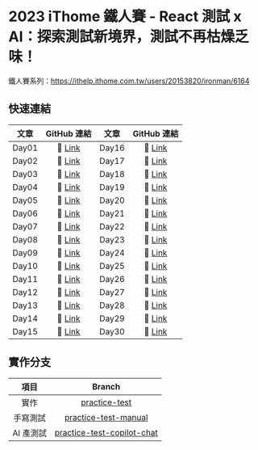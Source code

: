 # 2023 iThome 鐵人賽 - React 測試 x AI：探索測試新境界，測試不再枯燥乏味！

鐵人賽系列：https://ithelp.ithome.com.tw/users/20153820/ironman/6164

## 快速連結

| 文章  |                             GitHub 連結                             | 文章  |                             GitHub 連結                             |
| :---: | :-----------------------------------------------------------------: | :---: | :-----------------------------------------------------------------: |
| Day01 | 🔗 [Link](https://github.com/Jim876633/ithome-2023/tree/main/day01) | Day16 | 🔗 [Link](https://github.com/Jim876633/ithome-2023/tree/main/day16) |
| Day02 | 🔗 [Link](https://github.com/Jim876633/ithome-2023/tree/main/day02) | Day17 | 🔗 [Link](https://github.com/Jim876633/ithome-2023/tree/main/day17) |
| Day03 | 🔗 [Link](https://github.com/Jim876633/ithome-2023/tree/main/day03) | Day18 | 🔗 [Link](https://github.com/Jim876633/ithome-2023/tree/main/day18) |
| Day04 | 🔗 [Link](https://github.com/Jim876633/ithome-2023/tree/main/day04) | Day19 | 🔗 [Link](https://github.com/Jim876633/ithome-2023/tree/main/day19) |
| Day05 | 🔗 [Link](https://github.com/Jim876633/ithome-2023/tree/main/day05) | Day20 | 🔗 [Link](https://github.com/Jim876633/ithome-2023/tree/main/day20) |
| Day06 | 🔗 [Link](https://github.com/Jim876633/ithome-2023/tree/main/day06) | Day21 | 🔗 [Link](https://github.com/Jim876633/ithome-2023/tree/main/day21) |
| Day07 | 🔗 [Link](https://github.com/Jim876633/ithome-2023/tree/main/day07) | Day22 | 🔗 [Link](https://github.com/Jim876633/ithome-2023/tree/main/day22) |
| Day08 | 🔗 [Link](https://github.com/Jim876633/ithome-2023/tree/main/day08) | Day23 | 🔗 [Link](https://github.com/Jim876633/ithome-2023/tree/main/day23) |
| Day09 | 🔗 [Link](https://github.com/Jim876633/ithome-2023/tree/main/day09) | Day24 | 🔗 [Link](https://github.com/Jim876633/ithome-2023/tree/main/day24) |
| Day10 | 🔗 [Link](https://github.com/Jim876633/ithome-2023/tree/main/day10) | Day25 | 🔗 [Link](https://github.com/Jim876633/ithome-2023/tree/main/day25) |
| Day11 | 🔗 [Link](https://github.com/Jim876633/ithome-2023/tree/main/day11) | Day26 | 🔗 [Link](https://github.com/Jim876633/ithome-2023/tree/main/day26) |
| Day12 | 🔗 [Link](https://github.com/Jim876633/ithome-2023/tree/main/day12) | Day27 | 🔗 [Link](https://github.com/Jim876633/ithome-2023/tree/main/day27) |
| Day13 | 🔗 [Link](https://github.com/Jim876633/ithome-2023/tree/main/day13) | Day28 | 🔗 [Link](https://github.com/Jim876633/ithome-2023/tree/main/day28) |
| Day14 | 🔗 [Link](https://github.com/Jim876633/ithome-2023/tree/main/day14) | Day29 | 🔗 [Link](https://github.com/Jim876633/ithome-2023/tree/main/day29) |
| Day15 | 🔗 [Link](https://github.com/Jim876633/ithome-2023/tree/main/day15) | Day30 | 🔗 [Link](https://github.com/Jim876633/ithome-2023/tree/main/day30) |

## 實作分支

|   項目    |                                                        Branch                                                        |
| :-------: | :------------------------------------------------------------------------------------------------------------------: |
|   實作    |              [practice-test](https://github.com/Jim876633/ithome-2023/tree/practice-test/practice-test)              |
| 手寫測試  |       [practice-test-manual](https://github.com/Jim876633/ithome-2023/tree/practice-test-manual/practice-test)       |
| AI 產測試 | [practice-test-copilot-chat](https://github.com/Jim876633/ithome-2023/tree/practice-test-copilot-chat/practice-test) |
